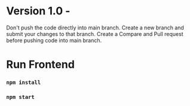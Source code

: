# Version 1.0 -

Don't push the code directly into main branch. Create a new branch and submit your changes to that branch. Create a Compare and Pull request before pushing code into main branch.

# Run Frontend

### `npm install`

### `npm start`

